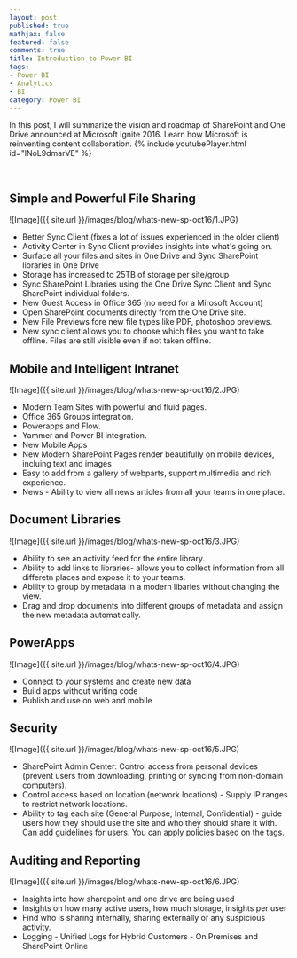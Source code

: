 ```yaml
---
layout: post
published: true
mathjax: false
featured: false
comments: true
title: Introduction to Power BI
tags:
- Power BI
- Analytics
- BI
category: Power BI
---
```

In this post, I will summarize the vision and roadmap of SharePoint and One Drive announced at Microsoft Ignite 2016. Learn how Microsoft is reinventing content collaboration.
{% include youtubePlayer.html id="lNoL9dmarVE" %}  

<br>

## Simple and Powerful File Sharing

![Image]({{ site.url }}/images/blog/whats-new-sp-oct16/1.JPG)

- Better Sync Client (fixes a lot of issues experienced in the older client)
- Activity Center in Sync Client provides insights into what's going on.
- Surface all your files and sites in One Drive and Sync SharePoint libraries in One Drive
- Storage has increased to 25TB of storage per site/group
- Sync SharePoint Libraries using the One Drive Sync Client and Sync SharePoint individual folders.
- New Guest Access in Office 365 (no need for a Mirosoft Account)
- Open SharePoint documents directly from the One Drive site.
- New File Previews fore new file types like PDF, photoshop previews.
- New sync client allows you to choose which files you want to take offline. Files are still visible even if not taken offline.


## Mobile and Intelligent Intranet

![Image]({{ site.url }}/images/blog/whats-new-sp-oct16/2.JPG)

- Modern Team Sites with powerful and fluid pages.
- Office 365 Groups integration.
- Powerapps and Flow.
- Yammer and Power BI integration.
- New Mobile Apps
- New Modern SharePoint Pages render beautifully on mobile devices, incluing text and images
- Easy to add from a gallery of webparts, support multimedia and rich experience. 
- News - Ability to view all news articles from all your teams in one place.

## Document Libraries

![Image]({{ site.url }}/images/blog/whats-new-sp-oct16/3.JPG)

- Ability to see an activity feed for the entire library. 
- Ability to add links to libraries- allows you to collect information from all differetn places and expose it to your teams.
- Ability to group by metadata in a modern libaries without changing the view. 
- Drag and drop documents into different groups of metadata and assign the new metadata automatically.


## PowerApps

![Image]({{ site.url }}/images/blog/whats-new-sp-oct16/4.JPG)

- Connect to your systems and create new data
- Build apps without writing code
- Publish and use on web and mobile


## Security

![Image]({{ site.url }}/images/blog/whats-new-sp-oct16/5.JPG)

- SharePoint Admin Center: Control access from personal devices (prevent users from downloading, printing or syncing from non-domain computers).
- Control access based on location (network locations) - Supply IP ranges to restrict network locations.
- Ability to tag each site (General Purpose, Internal, Confidential) - guide users how they should use the site and who they should share it with. Can add guidelines for users. You can apply policies based on the tags.


## Auditing and Reporting

![Image]({{ site.url }}/images/blog/whats-new-sp-oct16/6.JPG)

- Insights into how sharepoint and one drive are being used
- Insights on how many active users, how much storage, insights per user
- Find who is sharing internally, sharing externally or any suspicious activity. 
- Logging - Unified Logs for Hybrid Customers - On Premises and SharePoint Online

